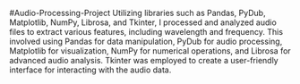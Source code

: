 #Audio-Processing-Project
Utilizing libraries such as Pandas, PyDub, Matplotlib, NumPy, Librosa, and Tkinter, I processed and analyzed audio files to extract various features, including wavelength and frequency. This involved using Pandas for data manipulation, PyDub for audio processing, Matplotlib for visualization, NumPy for numerical operations, and Librosa for advanced audio analysis. Tkinter was employed to create a user-friendly interface for interacting with the audio data.
